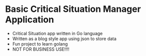 # Basic Critical Situation Manager Application
- Critical Situation app written in Go language
- Written as a blog style app using json to store data
- Fun project to learn golang
- NOT FOR BUSINESS USE!!!!